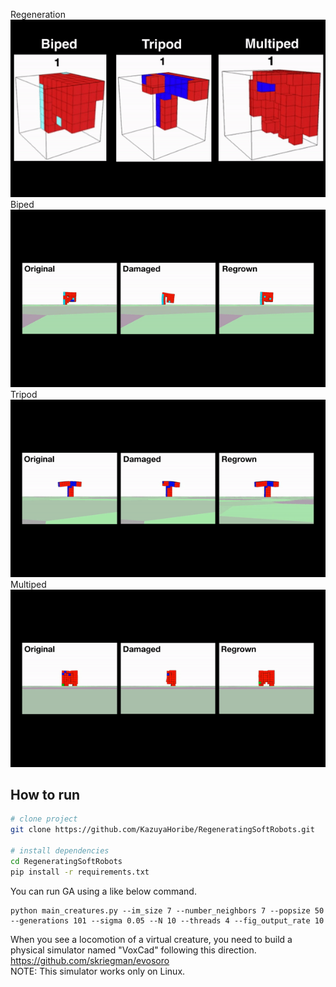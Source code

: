 <!-- 
<p align="center">
  <img src="images/carsmallest.gif" />
</p> -->
Regeneration
![](images/regeneration.gif)
Biped
![](images/biped.gif)
Tripod
![](images/tripod.gif)
Multiped
![](images/multiped.gif)
## How to run
<!-- <img src="http://www.sciweavers.org/tex2img.php?eq=%20%5Csqrt%7Bab%7D%20&bc=White&fc=Black&im=tif&fs=12&ff=arev&edit=0" align="center" border="0" alt=" \sqrt{ab} " width="" height="" /> -->

```bash
# clone project   
git clone https://github.com/KazuyaHoribe/RegeneratingSoftRobots.git   

# install dependencies   
cd RegeneratingSoftRobots
pip install -r requirements.txt
```

You can run GA using a like below command.
```
python main_creatures.py --im_size 7 --number_neighbors 7 --popsize 50 --generations 101 --sigma 0.05 --N 10 --threads 4 --fig_output_rate 10
```

When you see a locomotion of a virtual creature, you need to build a physical simulator named "VoxCad" following this direction.
https://github.com/skriegman/evosoro  
NOTE: This simulator works only on Linux.